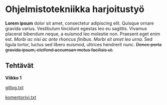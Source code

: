 # Ohjelmistotekniikka harjoitustyö

**Lorem ipsum** dolor sit amet, consectetur adipiscing elit. Quisque ornare gravida varius. Vestibulum tincidunt egestas leo eu sagittis. Vivamus placerat bibendum neque, a euismod leo molestie non. Praesent eget enim est. *Morbi ac nisi ac ante rhoncus finibus*. *Morbi sit amet leo urna*. Sed ligula tortor, luctus sed libero euismod, ultrices hendrerit nunc. ~~Donec porta gravida ipsum, eleifend accumsan metus facilisis ut.~~
## Tehtävät
**Viikko 1**

[gitlog.txt](./laskarit/viikko1/gitlog.txt)

[komentorivi.txt](./laskarit/viikko1/komentorivi.txt)
